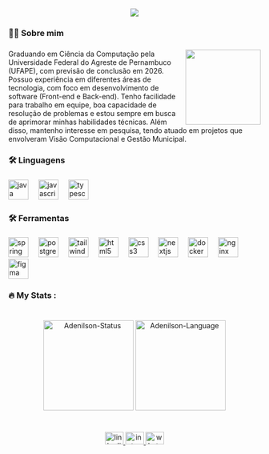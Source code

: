 

###

<div align="center">
  <img src="https://visitor-badge.laobi.icu/badge?page_id=AdnRamos.AdnRamos&"  />
</div>

###

<h3 align="left">👩‍💻  Sobre mim</h3>

###
<p align="left">
  <img src="https://media.giphy.com/media/M9gbBd9nbDrOTu1Mqx/giphy.gif" align="right" height="150" />

  Graduando em Ciência da Computação pela Universidade Federal do Agreste de Pernambuco (UFAPE), com previsão de conclusão em 2026. Possuo experiência em diferentes áreas de tecnologia, com foco em desenvolvimento de software (Front-end e Back-end). Tenho facilidade para trabalho em equipe, boa capacidade de resolução de problemas e estou sempre em busca de aprimorar minhas habilidades técnicas. Além disso, mantenho interesse em pesquisa, tendo atuado em projetos que envolveram Visão Computacional e Gestão Municipal.
</p>

###

<h3 align="left">🛠 Linguagens</h3>

###

<div align="left">
  <img src="https://cdn.jsdelivr.net/gh/devicons/devicon/icons/java/java-original.svg" height="40" alt="java logo"  />
  <img width="12" />
  <img src="https://cdn.jsdelivr.net/gh/devicons/devicon/icons/javascript/javascript-original.svg" height="40" alt="javascript logo"  />
  <img width="12" />
  <img src="https://cdn.jsdelivr.net/gh/devicons/devicon/icons/typescript/typescript-original.svg" height="40" alt="typescript logo"  />
</div>

###

<h3 align="left">🛠 Ferramentas</h3>

###

<div align="left">
  <img src="https://cdn.jsdelivr.net/gh/devicons/devicon/icons/spring/spring-original.svg" height="40" alt="spring logo"  />
  <img width="12" />
  <img src="https://cdn.jsdelivr.net/gh/devicons/devicon/icons/postgresql/postgresql-original.svg" height="40" alt="postgresql logo"  />
  <img width="12" />
  <img src="https://cdn.jsdelivr.net/gh/devicons/devicon/icons/tailwindcss/tailwindcss-original-wordmark.svg" height="40" alt="tailwindcss logo"  />
  <img width="12" />
  <img src="https://cdn.jsdelivr.net/gh/devicons/devicon/icons/html5/html5-original.svg" height="40" alt="html5 logo"  />
  <img width="12" />
  <img src="https://cdn.jsdelivr.net/gh/devicons/devicon/icons/css3/css3-original.svg" height="40" alt="css3 logo"  />
  <img width="12" />
  <img src="https://cdn.jsdelivr.net/gh/devicons/devicon/icons/nextjs/nextjs-original.svg" height="40" alt="nextjs logo"  />
  <img width="12" />
  <img src="https://cdn.jsdelivr.net/gh/devicons/devicon/icons/docker/docker-plain-wordmark.svg" height="40" alt="docker logo"  />
  <img width="12" />
  <img src="https://cdn.jsdelivr.net/gh/devicons/devicon/icons/nginx/nginx-original.svg" height="40" alt="nginx logo"  />
  <img width="12" />
  <img src="https://cdn.jsdelivr.net/gh/devicons/devicon/icons/figma/figma-original.svg" height="40" alt="figma logo"  />
</div>

###

<h3 align="left">🔥   My Stats :</h3>



###
<br>
  <div align="center">
     <a href="https://github.com/AdnRamos"></a>
  <img height="180em" alt="Adenilson-Status" src="https://github-readme-stats.vercel.app/api?username=AdnRamos&show_icons=true&theme=ayu-mirage&include_all_commits=true&count_private=true"/>
  <img height="180em" alt="Adenilson-Language" src="https://github-readme-stats.vercel.app/api/top-langs/?username=AdnRamos&layout=compact&langs_count=7&theme=ayu-mirage"/>
  </div>
  <br>

###
<div align="center">
  <a href="https://www.linkedin.com/in/adn-ramos/" target="_blank">
    <img src="https://raw.githubusercontent.com/maurodesouza/profile-readme-generator/master/src/assets/icons/social/linkedin/default.svg" width="37" height="25" alt="linkedin logo"  />
  </a>
  <a href="https://www.instagram.com/adn_framos/" target="_blank">
    <img src="https://raw.githubusercontent.com/maurodesouza/profile-readme-generator/master/src/assets/icons/social/instagram/default.svg" width="37" height="25" alt="instagram logo"  />
  </a>
  <a href="https://wa.me/message/CXV5NGRDKMLXL1" target="_blank">
    <img src="https://raw.githubusercontent.com/maurodesouza/profile-readme-generator/master/src/assets/icons/social/whatsapp/default.svg" width="37" height="25" alt="whatsapp logo"  />
  </a>
</div>
